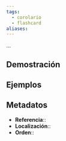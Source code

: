 ```yaml
---
tags:
  - corolario
  - flashcard
aliases:
---
```

...

## Demostración

## Ejemplos

## Metadatos
- **Referencia**::
- **Localización**::
- **Orden**::
